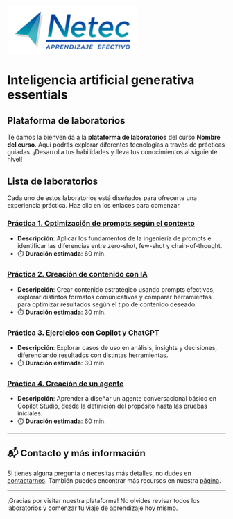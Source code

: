 <img src="images/neteclogo.png" alt="logo" width="300"/>

# Inteligencia artificial generativa essentials

## Plataforma de laboratorios

Te damos la bienvenida a la **plataforma de laboratorios** del curso **Nombre del curso**. Aquí podrás explorar diferentes tecnologías a través de prácticas guiadas. ¡Desarrolla tus habilidades y lleva tus conocimientos al siguiente nivel!

## Lista de laboratorios

Cada uno de estos laboratorios está diseñados para ofrecerte una experiencia práctica. Haz clic en los enlaces para comenzar.

### [Práctica 1. Optimización de prompts según el contexto](./Capítulo2/README.md)
- **Descripción**: Aplicar los fundamentos de la ingeniería de prompts e identificar las diferencias entre zero-shot, few-shot y chain-of-thought.
- ⏱️ **Duración estimada**: 60 min.

### [Práctica 2. Creación de contenido con IA](./Capítulo3/README.md)
- **Descripción**: Crear contenido estratégico usando prompts efectivos, explorar distintos formatos comunicativos y comparar herramientas para optimizar resultados según el tipo de contenido deseado.
- ⏱️ **Duración estimada**: 30 min.
 
### [Práctica 3. Ejercicios con Copilot y ChatGPT](./Capítulo3/README_2.md)
- **Descripción**: Explorar casos de uso en análisis, insights y decisiones, diferenciando resultados con distintas herramientas.
- ⏱️ **Duración estimada**: 30 min.

### [Práctica 4. Creación de un agente](./Capítulo4/README.md)
- **Descripción**: Aprender a diseñar un agente conversacional básico en Copilot Studio, desde la definición del propósito hasta las pruebas iniciales.
- ⏱️ **Duración estimada**: 60 min.
  
---

## 📬 **Contacto y más información**

Si tienes alguna pregunta o necesitas más detalles, no dudes en [contactarnos](mailto:soporte@netec.com). También puedes encontrar más recursos en nuestra [página](https://netec.com).

---

¡Gracias por visitar nuestra plataforma! No olvides revisar todos los laboratorios y comenzar tu viaje de aprendizaje hoy mismo.

